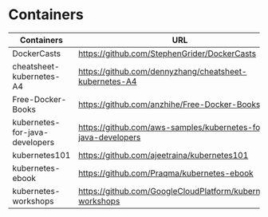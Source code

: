 # Containers

| Containers  |                          URL                                                                   |
|-------------|------------------------------------------------------------------------------------------------| 
|DockerCasts|https://github.com/StephenGrider/DockerCasts|
|cheatsheet-kubernetes-A4|https://github.com/dennyzhang/cheatsheet-kubernetes-A4|
|Free-Docker-Books|https://github.com/anzhihe/Free-Docker-Books|
|kubernetes-for-java-developers|https://github.com/aws-samples/kubernetes-for-java-developers|
|kubernetes101|https://github.com/ajeetraina/kubernetes101|
|kubernetes-ebook|https://github.com/Praqma/kubernetes-ebook|
|kubernetes-workshops|https://github.com/GoogleCloudPlatform/kubernetes-workshops|







